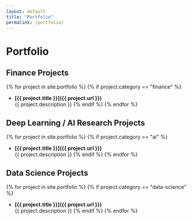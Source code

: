 ```yaml
---
layout: default
title: "Portfolio"
permalink: /portfolio/
---
```


# Portfolio

## Finance Projects
{% for project in site.portfolio %}
{% if project.category == "finance" %}
- **[{{ project.title }}]({{ project.url }})**
  <br>
  {{ project.description }}
{% endif %}
{% endfor %}

## Deep Learning / AI Research Projects
{% for project in site.portfolio %}
{% if project.category == "ai" %}
- **[{{ project.title }}]({{ project.url }})**
  <br>
  {{ project.description }}
{% endif %}
{% endfor %}

## Data Science Projects
{% for project in site.portfolio %}
{% if project.category == "data-science" %}
- **[{{ project.title }}]({{ project.url }})**
  <br>
  {{ project.description }}
{% endif %}
{% endfor %}

